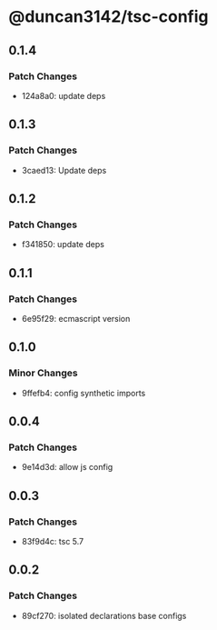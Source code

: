 # @duncan3142/tsc-config

## 0.1.4

### Patch Changes

- 124a8a0: update deps

## 0.1.3

### Patch Changes

- 3caed13: Update deps

## 0.1.2

### Patch Changes

- f341850: update deps

## 0.1.1

### Patch Changes

- 6e95f29: ecmascript version

## 0.1.0

### Minor Changes

- 9ffefb4: config synthetic imports

## 0.0.4

### Patch Changes

- 9e14d3d: allow js config

## 0.0.3

### Patch Changes

- 83f9d4c: tsc 5.7

## 0.0.2

### Patch Changes

- 89cf270: isolated declarations
  base configs
